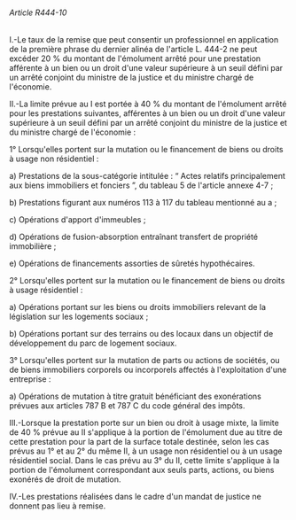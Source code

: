 ###### Article R444-10

I.-Le taux de la remise que peut consentir un professionnel en application de la première phrase du dernier alinéa de l'article L. 444-2 ne peut excéder 20 % du montant de l'émolument arrêté pour une prestation afférente à un bien ou un droit d'une valeur supérieure à un seuil défini par un arrêté conjoint du ministre de la justice et du ministre chargé de l'économie.

II.-La limite prévue au I est portée à 40 % du montant de l'émolument arrêté pour les prestations suivantes, afférentes à un bien ou un droit d'une valeur supérieure à un seuil défini par un arrêté conjoint du ministre de la justice et du ministre chargé de l'économie :

1° Lorsqu'elles portent sur la mutation ou le financement de biens ou droits à usage non résidentiel :

a) Prestations de la sous-catégorie intitulée : “ Actes relatifs principalement aux biens immobiliers et fonciers ”, du tableau 5 de l'article annexe 4-7 ;

b) Prestations figurant aux numéros 113 à 117 du tableau mentionné au a ;

c) Opérations d'apport d'immeubles ;

d) Opérations de fusion-absorption entraînant transfert de propriété immobilière ;

e) Opérations de financements assorties de sûretés hypothécaires.

2° Lorsqu'elles portent sur la mutation ou le financement de biens ou droits à usage résidentiel :

a) Opérations portant sur les biens ou droits immobiliers relevant de la législation sur les logements sociaux ;

b) Opérations portant sur des terrains ou des locaux dans un objectif de développement du parc de logement sociaux.

3° Lorsqu'elles portent sur la mutation de parts ou actions de sociétés, ou de biens immobiliers corporels ou incorporels affectés à l'exploitation d'une entreprise :

a) Opérations de mutation à titre gratuit bénéficiant des exonérations prévues aux articles 787 B et 787 C du code général des impôts.

III.-Lorsque la prestation porte sur un bien ou droit à usage mixte, la limite de 40 % prévue au II s'applique à la portion de l'émolument due au titre de cette prestation pour la part de la surface totale destinée, selon les cas prévus au 1° et au 2° du même II, à un usage non résidentiel ou à un usage résidentiel social. Dans le cas prévu au 3° du II, cette limite s'applique à la portion de l'émolument correspondant aux seuls parts, actions, ou biens exonérés de droit de mutation.

IV.-Les prestations réalisées dans le cadre d'un mandat de justice ne donnent pas lieu à remise.

